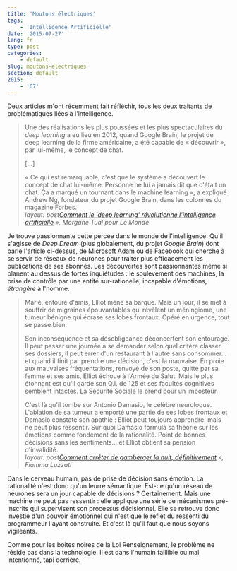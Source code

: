 ```yaml
---
title: 'Moutons électriques'
tags:
    - 'Intelligence Artificielle'
date: '2015-07-27'
lang: fr
type: post
categories:
    - default
slug: moutons-electriques
section: default
2015:
    - '07'
---
```


Deux articles m'ont récemment fait réfléchir, tous les deux traitants de problématiques liées à l'intelligence.

<!--more-->

> Une des réalisations les plus poussées et les plus spectaculaires du <em lang="en">deep learning</em> a eu lieu en 2012, quand Google Brain, le projet de deep learning de la firme américaine, a été capable de «&nbsp;découvrir&nbsp;», par lui-même, le concept de chat.  
>
> […]  
>
> «&nbsp;Ce qui est remarquable, c'est que le système a découvert le concept de chat lui-même. Personne ne lui a jamais dit que c'était un chat. Ça a marqué un tournant dans le machine learning&nbsp;», a expliqué Andrew Ng, fondateur du projet Google Brain, dans les colonnes du magazine Forbes.  
> <cite>layout: post[Comment le 'deep learning' révolutionne l'intelligence artificielle](http://mobile.lemonde.fr/pixels/article/2015/07/24/comment-le-deep-learning-revolutionne-l-intelligence-artificielle_4695929_4408996.html?xtref=acc_dir&utm_campaign=Echobox&utm_medium=Social&utm_source=Facebook)&nbsp;», Morgane Tual pour Le Monde</cite>

Je trouve passionnante cette percée dans le monde de l'intelligence. Qu'il s'agisse de <em lang="en">Deep Dream</em> (plus globalement, du projet <em lang="en">Google Brain</em>) dont parle l'article ci-dessus, de [Microsoft Adam](http://research.microsoft.com/en-us/news/features/dnnvision-071414.aspx) ou de Facebook qui cherche à se servir de réseaux de neurones pour traiter plus efficacement les publications de ses abonnés. Les découvertes sont passionnantes même si planent au dessus de fortes inquiétudes&nbsp;: le soulèvement des machines, la prise de contrôle par une entité sur-rationelle, incapable d'émotions, *étrangère* à l'homme.

> Marié, entouré d'amis, Elliot mène sa barque. Mais un jour, il se met à souffrir de migraines épouvantables qui révèlent un méningiome, une tumeur bénigne qui écrase ses lobes frontaux. Opéré en urgence, tout se passe bien.  
>
> Son inconséquence et sa désobligeance déconcertent son entourage. Il peut passer une journée à se demander selon quel critère classer ses dossiers, il peut errer d'un restaurant à l'autre sans consommer… et quand il finit par prendre une décision, c'est la mauvaise. En proie aux mauvaises fréquentations, renvoyé de son poste, quitté par sa femme et ses amis, Elliot échoue à l'Armée du Salut. Mais le plus étonnant est qu'il garde son Q.I. de 125 et ses facultés cognitives semblent intactes. La Sécurité Sociale le prend pour un imposteur.  
>
> C'est là qu'il tombe sur Antonio Damasio, le célèbre neurologue. L'ablation de sa tumeur a emporté une partie de ses lobes frontaux et Damasio constate son apathie&nbsp;: Elliot peut toujours apprendre, mais ne peut plus ressentir. Sur quoi Damasio formula sa théorie sur les émotions comme fondement de la rationalité. Point de bonnes décisions sans les sentiments… et Elliot obtient sa pension d'invalidité.  
><cite>layout: post[Comment arrêter de gamberger la nuit, définitivement](http://lavventura.blog.lemonde.fr/2015/07/24/comment-arreter-de-gamberger-la-nuit/)&nbsp;», Fiamma Luzzati</cite>

Dans le cerveau humain, pas de prise de décision sans émotion. La rationalité n'est donc qu'un leurre sémantique. Est-ce qu'un réseau de neurones sera un jour capable de décisions&nbsp;? Certainement. Mais une machine ne peut pas ressentir&nbsp;: elle applique une série de mécanismes pré-inscrits qui supervisent son processus décisionnel. Elle se retrouve donc investie d'un pouvoir émotionnel qui n'est que le reflet du ressenti du programmeur l'ayant construite. Et c'est là qu'il faut que nous soyons vigileants.

Comme pour les boites noires de la Loi Renseignement, le problème ne réside pas dans la technologie. Il est dans l'humain faillible ou mal intentionné, tapi derrière.
